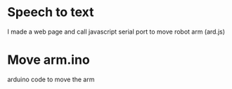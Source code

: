 # Speech to text
I made a web page and call javascript serial port to move robot arm (ard.js)
# Move arm.ino
arduino code to move the arm
